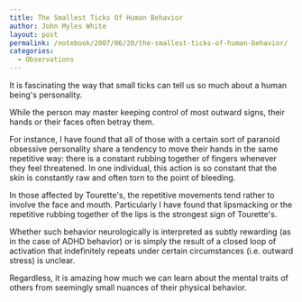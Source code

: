 ```yaml
---
title: The Smallest Ticks Of Human Behavior
author: John Myles White
layout: post
permalink: /notebook/2007/06/20/the-smallest-ticks-of-human-behavior/
categories:
  - Observations
---
```


It is fascinating the way that small ticks can tell us so much about a human being's personality.

While the person may master keeping control of most outward signs, their hands or their faces often betray them.

For instance, I have found that all of those with a certain sort of paranoid obsessive personality share a tendency to move their hands in the same repetitive way: there is a constant rubbing together of fingers whenever they feel threatened. In one individual, this action is so constant that the skin is constantly raw and often torn to the point of bleeding.

In those affected by Tourette's, the repetitive movements tend rather to involve the face and mouth. Particularly I have found that lipsmacking or the repetitive rubbing together of the lips is the strongest sign of Tourette's.

Whether such behavior neurologically is interpreted as subtly rewarding (as in the case of ADHD behavior) or is simply the result of a closed loop of activation that indefinitely repeats under certain circumstances (i.e. outward stress) is unclear.

Regardless, it is amazing how much we can learn about the mental traits of others from seemingly small nuances of their physical behavior.
